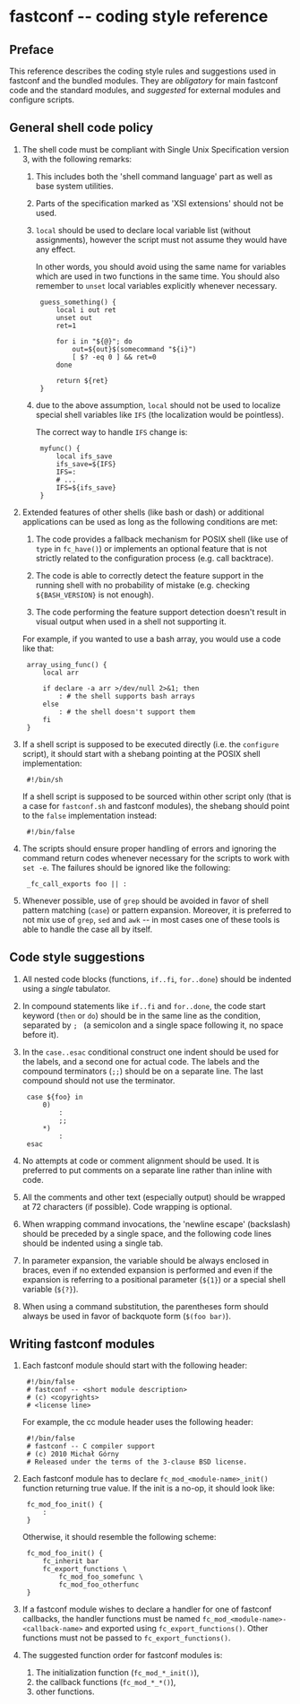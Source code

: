 fastconf -- coding style reference
==================================

Preface
-------

This reference describes the coding style rules and suggestions used
in fastconf and the bundled modules. They are _obligatory_ for main
fastconf code and the standard modules, and _suggested_ for external
modules and configure scripts.


General shell code policy
-------------------------

1. The shell code must be compliant with Single Unix Specification
	version 3, with the following remarks:

	1. This includes both the 'shell command language' part as well
		as base system utilities.
	
	2. Parts of the specification marked as 'XSI extensions' should not
		be used.

	3. `local` should be used to declare local variable list (without
		assignments), however the script must not assume they would have
		any effect.

		In other words, you should avoid using the same name for
		variables which are used in two functions in the same time. You
		should also remember to `unset` local variables explicitly
		whenever necessary.

			guess_something() {
				local i out ret
				unset out
				ret=1

				for i in "${@}"; do
					out=${out}$(somecommand "${i}")
					[ $? -eq 0 ] && ret=0
				done

				return ${ret}
			}

	4. due to the above assumption, `local` should not be used to
		localize special shell variables like `IFS` (the localization
		would be pointless).

		The correct way to handle `IFS` change is:

			myfunc() {
				local ifs_save
				ifs_save=${IFS}
				IFS=:
				# ...
				IFS=${ifs_save}
			}

2. Extended features of other shells (like bash or dash) or additional
	applications can be used as long as the following conditions are met:

	1. The code provides a fallback mechanism for POSIX shell (like use
		of `type` in `fc_have()`) or implements an optional feature that
		is not strictly related to the configuration process (e.g. call
		backtrace).

	2. The code is able to correctly detect the feature support
		in the running shell with no probability of mistake (e.g.
		checking `${BASH_VERSION}` is not enough).

	3. The code performing the feature support detection doesn't result
		in visual output when used in a shell not supporting it.

	For example, if you wanted to use a bash array, you would use a code
	like that:

		array_using_func() {
			local arr

			if declare -a arr >/dev/null 2>&1; then
				: # the shell supports bash arrays
			else
				: # the shell doesn't support them
			fi
		}

3. If a shell script is supposed to be executed directly (i.e.
	the `configure` script), it should start with a shebang pointing
	at the POSIX shell implementation:

		#!/bin/sh

	If a shell script is supposed to be sourced within other script only
	(that is a case for `fastconf.sh` and fastconf modules), the shebang
	should point to the `false` implementation instead:

		#!/bin/false

4. The scripts should ensure proper handling of errors and ignoring
	the command return codes whenever necessary for the scripts to work
	with `set -e`. The failures should be ignored like the following:

		_fc_call_exports foo || :

5. Whenever possible, use of `grep` should be avoided in favor of shell
	pattern matching (`case`) or pattern expansion. Moreover, it is
	preferred to not mix use of `grep`, `sed` and `awk` -- in most cases
	one of these tools is able to handle the case all by itself.


Code style suggestions
----------------------

1. All nested code blocks (functions, `if..fi`, `for..done`) should be
	indented using a _single_ tabulator.

2. In compound statements like `if..fi` and `for..done`, the code start
	keyword (`then` or `do`) should be in the same line
	as the condition, separated by `; ` (a semicolon and a single
	space following it, no space before it).

3. In the `case..esac` conditional construct one indent should be used
	for the labels, and a second one for actual code. The labels and
	the compound terminators (`;;`) should be on a separate line.
	The last compound should not use the terminator.

		case ${foo} in
			0)
				:
				;;
			*)
				:
		esac

4. No attempts at code or comment alignment should be used. It is
	preferred to put comments on a separate line rather than inline with
	code.

5. All the comments and other text (especially output) should be wrapped
	at 72 characters (if possible). Code wrapping is optional.

6. When wrapping command invocations, the 'newline escape' (backslash)
	should be preceded by a single space, and the following code lines
	should be indented using a single tab.

7. In parameter expansion, the variable should be always enclosed
	in braces, even if no extended expansion is performed and even if
	the expansion is referring to a positional parameter (`${1}`)
	or a special shell variable (`${?}`).

8. When using a command substitution, the parentheses form should always
	be used in favor of backquote form (`$(foo bar)`).


Writing fastconf modules
------------------------

1. Each fastconf module should start with the following header:

		#!/bin/false
		# fastconf -- <short module description>
		# (c) <copyrights>
		# <license line>

	For example, the cc module header uses the following header:

		#!/bin/false
		# fastconf -- C compiler support
		# (c) 2010 Michał Górny
		# Released under the terms of the 3-clause BSD license.

2. Each fastconf module has to declare `fc_mod_<module-name>_init()`
	function returning true value. If the init is a no-op, it should
	look like:

		fc_mod_foo_init() {
			:
		}

	Otherwise, it should resemble the following scheme:

		fc_mod_foo_init() {
			fc_inherit bar
			fc_export_functions \
				fc_mod_foo_somefunc \
				fc_mod_foo_otherfunc
		}

3. If a fastconf module wishes to declare a handler for one of fastconf
	callbacks, the handler functions must be named
	`fc_mod_<module-name>-<callback-name>` and exported using
	`fc_export_functions()`. Other functions must not be passed to
	`fc_export_functions()`.

4. The suggested function order for fastconf modules is:

	1. The initialization function (`fc_mod_*_init()`),
	2. the callback functions (`fc_mod_*_*()`),
	3. other functions.


<!--
	(c) 2010 Michał Górny
	Released under the terms of the 3-clause BSD license.
	vim: set tw=72 syn=markdown :
-->
